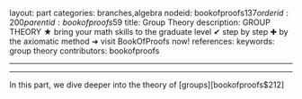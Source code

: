 layout: part
categories: branches,algebra
nodeid: bookofproofs$137
orderid: 200
parentid: bookofproofs$59
title: Group Theory
description: GROUP THEORY ★ bring your math skills to the graduate level ✔ step by step ✚ by the axiomatic method ➜ visit BookOfProofs now!
references: 
keywords: group theory
contributors: bookofproofs

---


---

In this part, we dive deeper into the theory of [groups][bookofproofs$212]
